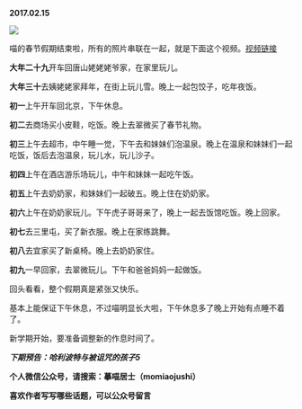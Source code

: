 
          
**2017.02.15**

![](http://imglf2.nosdn.127.net/img/NGRWWmtjTHJiZlRzUUtZREVwSm1IczRnNUZSbkZlK3ZtV0hmcFVWVUltcz0.jpg)


喵的春节假期结束啦，所有的照片串联在一起，就是下面这个视频。[视频链接](https://v.qq.com/iframe/player.html?vid=d03732lnmrn&amp;tiny=0&amp;auto=0)

**大年二十九**开车回唐山姥姥姥爷家，在家里玩儿。

**大年三十**去姨姥姥家拜年，在街上玩儿雪。晚上一起包饺子，吃年夜饭。

**初一**上午开车回北京，下午休息。

**初二**去商场买小皮鞋，吃饭。晚上去翠微买了春节礼物。

**初三**上午去超市，中午睡一觉，下午去和妹妹们泡温泉。晚上在温泉和妹妹们一起吃饭，饭后去泡温泉，玩儿水，玩儿沙子。

**初四**上午在酒店游乐场玩儿，中午和妹妹一起吃午饭。

**初五**上午去奶奶家，和妹妹们一起破五。晚上住在奶奶家。

**初六**上午在奶奶家玩儿。下午虎子哥哥来了，晚上一起去饭馆吃饭。晚上回家。

**初七**去三里屯，买了新衣服。晚上在家练跳舞。

**初八**去宜家买了新桌椅。晚上去奶奶家住。

**初九**一早回家，去翠微玩儿。下午和爸爸妈妈一起做饭。

回头看看，整个假期真是紧张又快乐。

基本上能保证下午休息，不过喵明显长大啦，下午休息多了晚上开始有点睡不着了。

新学期开始，要准备调整新的作息时间了。


***下期预告：哈利波特与被诅咒的孩子5***


**个人微信公众号，请搜索：摹喵居士（momiaojushi）**

**喜欢作者写写哪些话题，可以公众号留言**

        